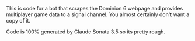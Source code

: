 This is code for a bot that scrapes the Dominion 6 webpage and provides multiplayer game data to a signal channel. You almost certainly don't want a copy of it.

Code is 100% generated by Claude Sonata 3.5 so its pretty rough.
